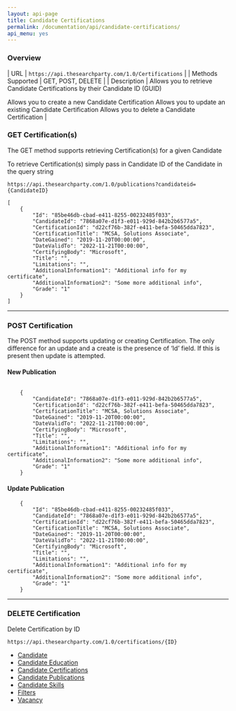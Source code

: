 ```yaml
---
layout: api-page
title: Candidate Certifications
permalink: /documentation/api/candidate-certifications/
api_menu: yes
---
```


### Overview

| URL | `https://api.thesearchparty.com/1.0/Certifications` |
| Methods Supported | GET, POST, DELETE |
| Description | Allows you to retrieve Candidate Certifications by their Candidate ID (GUID)

Allows you to create a new Candidate Certification
Allows you to update an existing Candidate Certification
Allows you to delete a Candidate Certification |

### GET Certification(s)

The GET method supports retrieving Certification(s) for a given Candidate

To retrieve Certification(s) simply pass in Candidate ID of the Candidate in the query string

`https://api.thesearchparty.com/1.0/publications?candidateid={CandidateID}`

```
[
    {
        "Id": "85be46db-cbad-e411-8255-00232485f033",
        "CandidateId": "7868a07e-d1f3-e011-929d-842b2b6577a5",
        "CertificationId": "d22cf76b-382f-e411-befa-50465dda7823",
        "CertificationTitle": "MCSA, Solutions Associate",
        "DateGained": "2019-11-20T00:00:00",
        "DateValidTo": "2022-11-21T00:00:00",
        "CertifyingBody": "Microsoft",
        "Title": "",
        "Limitations": "",
        "AdditionalInformation1": "Additional info for my certificate",
        "AdditionalInformation2": "Some more additional info",
        "Grade": "1"
    }
]

```

* * *

### POST Certification

The POST method supports updating or creating Certification. The only difference for an update and a create is the presence of ‘Id’ field. If this is present then update is attempted.

#### New Publication

```

    {
        "CandidateId": "7868a07e-d1f3-e011-929d-842b2b6577a5",
        "CertificationId": "d22cf76b-382f-e411-befa-50465dda7823",
        "CertificationTitle": "MCSA, Solutions Associate",
        "DateGained": "2019-11-20T00:00:00",
        "DateValidTo": "2022-11-21T00:00:00",
        "CertifyingBody": "Microsoft",
        "Title": "",
        "Limitations": "",
        "AdditionalInformation1": "Additional info for my certificate",
        "AdditionalInformation2": "Some more additional info",
        "Grade": "1"
    }

```

#### Update Publication

```
    {
        "Id": "85be46db-cbad-e411-8255-00232485f033",
        "CandidateId": "7868a07e-d1f3-e011-929d-842b2b6577a5",
        "CertificationId": "d22cf76b-382f-e411-befa-50465dda7823",
        "CertificationTitle": "MCSA, Solutions Associate",
        "DateGained": "2019-11-20T00:00:00",
        "DateValidTo": "2022-11-21T00:00:00",
        "CertifyingBody": "Microsoft",
        "Title": "",
        "Limitations": "",
        "AdditionalInformation1": "Additional info for my certificate",
        "AdditionalInformation2": "Some more additional info",
        "Grade": "1"
    }

```

* * *

### DELETE Certification

Delete Certification by ID

`https://api.thesearchparty.com/1.0/certifications/{ID}`


*   [Candidate](/documentation/api/candidate)
*   [Candidate Education](/documentation/api/candidate-education)
*   [Candidate Certifications](/documentation/api/candidate-certifications)
*   [Candidate Publications](/documentation/api/candidate-publications)
*   [Candidate Skills](/documentation/api/candidate-skills)
*   [Filters](/documentation/api/filters)
*   [Vacancy](/documentation/api/vacancies)